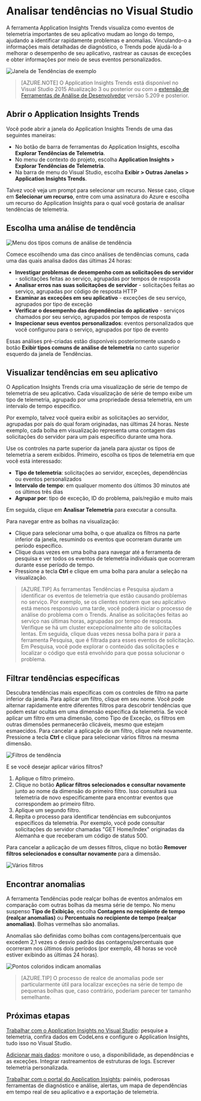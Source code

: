 <properties
	pageTitle="Análise de tendências no Visual Studio | Microsoft Azure"
	description="Analisar, visualizar e explorar tendências em sua telemetria do Application Insights no Visual Studio."
	services="application-insights"
    documentationCenter=".net"
	authors="numberbycolors"
	manager="douge"/>

<tags
	ms.service="application-insights"
	ms.workload="tbd"
	ms.tgt_pltfrm="ibiza"
	ms.devlang="na"
	ms.topic="get-started-article"
	ms.date="07/14/2016"
	ms.author="daviste"/>

# Analisar tendências no Visual Studio

A ferramenta Application Insights Trends visualiza como eventos de telemetria importantes de seu aplicativo mudam ao longo do tempo, ajudando a identificar rapidamente problemas e anomalias. Vinculando-o a informações mais detalhadas de diagnóstico, o Trends pode ajudá-lo a melhorar o desempenho de seu aplicativo, rastrear as causas de exceções e obter informações por meio de seus eventos personalizados.

![Janela de Tendências de exemplo](./media/app-insights-trends/app-insights-trends-hero-750.png)

> [AZURE.NOTE] O Application Insights Trends está disponível no Visual Studio 2015 Atualização 3 ou posterior ou com a [extensão de Ferramentas de Análise de Desenvolvedor](https://visualstudiogallery.msdn.microsoft.com/82367b81-3f97-4de1-bbf1-eaf52ddc635a) versão 5.209 e posterior.

## Abrir o Application Insights Trends

Você pode abrir a janela do Application Insights Trends de uma das seguintes maneiras:

* No botão de barra de ferramentas do Application Insights, escolha **Explorar Tendências de Telemetria**.
* No menu de contexto do projeto, escolha **Application Insights > Explorar Tendências de Telemetria**.
* Na barra de menu do Visual Studio, escolha **Exibir > Outras Janelas > Application Insights Trends**.

Talvez você veja um prompt para selecionar um recurso. Nesse caso, clique em **Selecionar um recurso**, entre com uma assinatura do Azure e escolha um recurso do Application Insights para o qual você gostaria de analisar tendências de telemetria.

## Escolha uma análise de tendência

![Menu dos tipos comuns de análise de tendência](./media/app-insights-trends/app-insights-trends-1-750.png)

Comece escolhendo uma das cinco análises de tendências comuns, cada uma das quais analisa dados das últimas 24 horas:

* **Investigar problemas de desempenho com as solicitações do servidor** - solicitações feitas ao serviço, agrupadas por tempos de resposta
* **Analisar erros nas suas solicitações de servidor** - solicitações feitas ao serviço, agrupadas por código de resposta HTTP
* **Examinar as exceções em seu aplicativo** - exceções de seu serviço, agrupados por tipo de exceção
* **Verificar o desempenho das dependências do aplicativo** - serviços chamados por seu serviço, agrupados por tempos de resposta
* **Inspecionar seus eventos personalizados**: eventos personalizados que você configurou para o serviço, agrupados por tipo de evento

Essas análises pré-criadas estão disponíveis posteriormente usando o botão **Exibir tipos comuns de análise de telemetria** no canto superior esquerdo da janela de Tendências.

## Visualizar tendências em seu aplicativo

O Application Insights Trends cria uma visualização de série de tempo de telemetria de seu aplicativo. Cada visualização de série de tempo exibe um tipo de telemetria, agrupado por uma propriedade dessa telemetria, em um intervalo de tempo específico.

Por exemplo, talvez você queira exibir as solicitações ao servidor, agrupadas por país do qual foram originadas, nas últimas 24 horas. Neste exemplo, cada bolha em visualização representa uma contagem das solicitações do servidor para um país específico durante uma hora.

Use os controles na parte superior da janela para ajustar os tipos de telemetria a serem exibidos. Primeiro, escolha os tipos de telemetria em que você está interessado:

* **Tipo de telemetria**: solicitações ao servidor, exceções, dependências ou eventos personalizados
* **Intervalo de tempo**: em qualquer momento dos últimos 30 minutos até os últimos três dias
* **Agrupar por**: tipo de exceção, ID do problema, país/região e muito mais

Em seguida, clique em **Analisar Telemetria** para executar a consulta.

Para navegar entre as bolhas na visualização:

* Clique para selecionar uma bolha, o que atualiza os filtros na parte inferior da janela, resumindo os eventos que ocorreram durante um período específico.
* Clique duas vezes em uma bolha para navegar até a ferramenta de pesquisa e ver todos os eventos de telemetria individuais que ocorreram durante esse período de tempo.
* Pressione a tecla **Ctrl** e clique em uma bolha para anular a seleção na visualização.

> [AZURE.TIP] As ferramentas Tendências e Pesquisa ajudam a identificar os eventos de telemetria que estão causando problemas no serviço. Por exemplo, se os clientes notarem que seu aplicativo está menos responsivo uma tarde, você poderá iniciar o processo de análise do problema com o Trends. Analise as solicitações feitas ao serviço nas últimas horas, agrupadas por tempo de resposta. Verifique se há um cluster excepcionalmente alto de solicitações lentas. Em seguida, clique duas vezes nessa bolha para ir para a ferramenta Pesquisa, que é filtrada para esses eventos de solicitação. Em Pesquisa, você pode explorar o conteúdo das solicitações e localizar o código que está envolvido para que possa solucionar o problema.

## Filtrar tendências específicas

Descubra tendências mais específicas com os controles de filtro na parte inferior da janela. Para aplicar um filtro, clique em seu nome. Você pode alternar rapidamente entre diferentes filtros para descobrir tendências que podem estar ocultas em uma dimensão específica da telemetria. Se você aplicar um filtro em uma dimensão, como Tipo de Exceção, os filtros em outras dimensões permanecerão clicáveis, mesmo que estejam esmaecidos. Para cancelar a aplicação de um filtro, clique nele novamente. Pressione a tecla **Ctrl** e clique para selecionar vários filtros na mesma dimensão.

![Filtros de tendência](./media/app-insights-trends/TrendsFiltering-750.png)

E se você desejar aplicar vários filtros?

1. Aplique o filtro primeiro.
2. Clique no botão **Aplicar filtros selecionados e consultar novamente** junto ao nome da dimensão do primeiro filtro. Isso consultará sua telemetria de novo especificamente para encontrar eventos que correspondem ao primeiro filtro.
3. Aplique um segundo filtro.
4. Repita o processo para identificar tendências em subconjuntos específicos da telemetria. Por exemplo, você pode consultar solicitações do servidor chamadas "GET Home/Index" originadas da Alemanha e que receberam um código de status 500.

Para cancelar a aplicação de um desses filtros, clique no botão **Remover filtros selecionados e consultar novamente** para a dimensão.

![Vários filtros](./media/app-insights-trends/TrendsFiltering2-750.png)

## Encontrar anomalias

A ferramenta Tendências pode realçar bolhas de eventos anômalos em comparação com outras bolhas da mesma série de tempo. No menu suspenso **Tipo de Exibição**, escolha **Contagens no recipiente de tempo (realçar anomalias)** ou **Percentuais no recipiente de tempo (realçar anomalias)**. Bolhas vermelhas são anomalias.

Anomalias são definidas como bolhas com contagens/percentuais que excedem 2,1 vezes o desvio padrão das contagens/percentuais que ocorreram nos últimos dois períodos (por exemplo, 48 horas se você estiver exibindo as últimas 24 horas).

![Pontos coloridos indicam anomalias](./media/app-insights-trends/TrendsAnomalies-750.png)

> [AZURE.TIP] O processo de realce de anomalias pode ser particularmente útil para localizar exceções na série de tempo de pequenas bolhas que, caso contrário, poderiam parecer ter tamanho semelhante.

## <a name="next"></a>Próximas etapas


[Trabalhar com o Application Insights no Visual Studio](app-insights-visual-studio.md): pesquise a telemetria, confira dados em CodeLens e configure o Application Insights, tudo isso no Visual Studio.

[Adicionar mais dados](app-insights-asp-net-more.md): monitore o uso, a disponibilidade, as dependências e as exceções. Integrar rastreamentos de estruturas de logs. Escrever telemetria personalizada.

[Trabalhar com o portal do Application Insights](app-insights-dashboards.md): painéis, poderosas ferramentas de diagnóstico e análise, alertas, um mapa de dependências em tempo real de seu aplicativo e a exportação de telemetria.

<!---HONumber=AcomDC_0810_2016-->